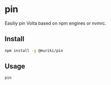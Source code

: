 # pin

Easiliy pin Volta based on npm engines or nvmrc.

## Install

```sh
npm install -g @muriki/pin
```

## Usage

```sh
pin
```
